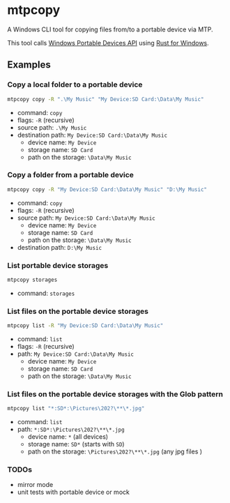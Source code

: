 # mtpcopy

A Windows CLI tool for copying files from/to a portable device via MTP.

This tool calls [Windows Portable Devices API](https://docs.microsoft.com/en-us/windows/win32/wpd_sdk/wpd-application-programming-interface)
using [Rust for Windows](https://github.com/microsoft/windows-rs).

## Examples

### Copy a local folder to a portable device

```sh
mtpcopy copy -R ".\My Music" "My Device:SD Card:\Data\My Music"
```

* command: `copy`
* flags: `-R` (recursive)
* source path: `.\My Music`
* destination path: `My Device:SD Card:\Data\My Music`
   * device name: `My Device`
   * storage name: `SD Card`
   * path on the storage: `\Data\My Music`

### Copy a folder from a portable device

```sh
mtpcopy copy -R "My Device:SD Card:\Data\My Music" "D:\My Music"
```

* command: `copy`
* flags: `-R` (recursive)
* source path: `My Device:SD Card:\Data\My Music`
   * device name: `My Device`
   * storage name: `SD Card`
   * path on the storage: `\Data\My Music`
* destination path: `D:\My Music`

### List portable device storages

```sh
mtpcopy storages
```

* command: `storages`

### List files on the portable device storages

```sh
mtpcopy list -R "My Device:SD Card:\Data\My Music"
```

* command: `list`
* flags: `-R` (recursive)
* path: `My Device:SD Card:\Data\My Music`
   * device name: `My Device`
   * storage name: `SD Card`
   * path on the storage: `\Data\My Music`

### List files on the portable device storages with the Glob pattern

```sh
mtpcopy list "*:SD*:\Pictures\202?\**\*.jpg"
```

* command: `list`
* path: `*:SD*:\Pictures\202?\**\*.jpg`
   * device name: `*` (all devices)
   * storage name: `SD*` (starts with `SD`)
   * path on the storage: `\Pictures\202?\**\*.jpg` (any jpg files )

### TODOs

* mirror mode
* unit tests with portable device or mock
